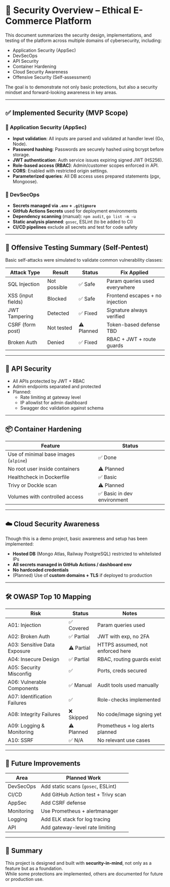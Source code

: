 # 🔐 Security Overview – Ethical E-Commerce Platform

This document summarizes the security design, implementations, and testing of the platform across multiple domains of cybersecurity, including:

- Application Security (AppSec)
- DevSecOps
- API Security
- Container Hardening
- Cloud Security Awareness
- Offensive Security (Self-assessment)

The goal is to demonstrate not only basic protections, but also a security mindset and forward-looking awareness in key areas.

---

## ✅ Implemented Security (MVP Scope)

### 🔸 Application Security (AppSec)
- **Input validation**: All inputs are parsed and validated at handler level (Go, Node).
- **Password hashing**: Passwords are securely hashed using bcrypt before storage.
- **JWT authentication**: Auth service issues expiring signed JWT (HS256).
- **Role-based access (RBAC)**: Admin/customer scopes enforced in API.
- **CORS**: Enabled with restricted origin settings.
- **Parameterized queries**: All DB access uses prepared statements (pgx, Mongoose).

### 🔸 DevSecOps
- **Secrets managed via `.env` + `.gitignore`**
- **GitHub Actions Secrets** used for deployment environments
- **Dependency scanning** (manual): `npm audit`, `go list -m -u`
- **Static analysis planned**: `gosec`, ESLint (to be added to CI)
- **CI/CD pipelines** exclude all secrets and test for code safety

---

## 🧪 Offensive Testing Summary (Self-Pentest)

Basic self-attacks were simulated to validate common vulnerability classes:

| Attack Type    | Result       | Status   | Fix Applied                     |
|----------------|--------------|----------|----------------------------------|
| SQL Injection  | Not possible | ✅ Safe   | Param queries used everywhere    |
| XSS (input fields) | Blocked   | ✅ Safe   | Frontend escapes + no injection |
| JWT Tampering  | Detected     | ✅ Fixed  | Signature always verified        |
| CSRF (form post) | Not tested | ⚠ Planned | Token-based defense TBD          |
| Broken Auth    | Denied       | ✅ Fixed  | RBAC + JWT + route guards        |

---

## 🔐 API Security

- All APIs protected by JWT + RBAC
- Admin endpoints separated and protected
- Planned:  
  - Rate limiting at gateway level  
  - IP allowlist for admin dashboard  
  - Swagger doc validation against schema

---

## 📦 Container Hardening

| Feature                 | Status     |
|-------------------------|------------|
| Use of minimal base images (`alpine`) | ✅ Done |
| No root user inside containers         | ⚠ Planned |
| Healthcheck in Dockerfile             | ✅ Basic |
| Trivy or Dockle scan                  | ⚠ Planned |
| Volumes with controlled access        | ✅ Basic in dev environment |

---

## ☁️ Cloud Security Awareness

Though this is a demo project, basic awareness and setup has been implemented:

- **Hosted DB** (Mongo Atlas, Railway PostgreSQL) restricted to whitelisted IPs  
- **All secrets managed in GitHub Actions / dashboard env**  
- **No hardcoded credentials**  
- (Planned) Use of **custom domains + TLS** if deployed to production  

---

## 🛠 OWASP Top 10 Mapping

| Risk                              | Status     | Notes                          |
|-----------------------------------|------------|--------------------------------|
| A01: Injection                    | ✅ Covered | Param queries used            |
| A02: Broken Auth                  | ✅ Partial | JWT with exp, no 2FA          |
| A03: Sensitive Data Exposure      | ⚠ Partial  | HTTPS assumed, not enforced here |
| A04: Insecure Design              | ✅ Partial | RBAC, routing guards exist    |
| A05: Security Misconfig           | ✅          | Ports, creds secured          |
| A06: Vulnerable Components        | ✅ Manual   | Audit tools used manually     |
| A07: Identification Failures      | ✅          | Role-checks implemented       |
| A08: Integrity Failures           | ❌ Skipped | No code/image signing yet     |
| A09: Logging & Monitoring         | ⚠ Planned  | Prometheus + log alerts planned |
| A10: SSRF                         | ✅ N/A      | No relevant use cases         |

---

## 🚧 Future Improvements

| Area           | Planned Work                        |
|----------------|-------------------------------------|
| DevSecOps      | Add static scans (`gosec`, ESLint)  |
| CI/CD          | Add GitHub Action test + Trivy scan |
| AppSec         | Add CSRF defense                    |
| Monitoring     | Use Prometheus + alertmanager       |
| Logging        | Add ELK stack for log tracing       |
| API            | Add gateway-level rate limiting     |

---

## 📌 Summary

This project is designed and built with **security-in-mind**, not only as a feature but as a foundation.  
While some protections are implemented, others are documented for future or production use.